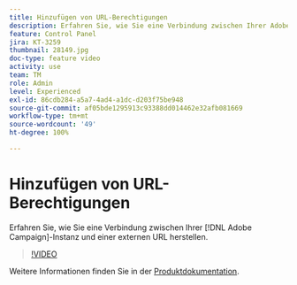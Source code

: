 ```yaml
---
title: Hinzufügen von URL-Berechtigungen
description: Erfahren Sie, wie Sie eine Verbindung zwischen Ihrer Adobe Campaign-Instanz und einer externen URL herstellen.
feature: Control Panel
jira: KT-3259
thumbnail: 28149.jpg
doc-type: feature video
activity: use
team: TM
role: Admin
level: Experienced
exl-id: 86cdb284-a5a7-4ad4-a1dc-d203f75be948
source-git-commit: af05bde1295913c93388dd014462e32afb081669
workflow-type: tm+mt
source-wordcount: '49'
ht-degree: 100%

---
```


# Hinzufügen von URL-Berechtigungen

Erfahren Sie, wie Sie eine Verbindung zwischen Ihrer [!DNL Adobe Campaign]-Instanz und einer externen URL herstellen.

>[!VIDEO](https://video.tv.adobe.com/v/28149?quality=12&learn=0n)

Weitere Informationen finden Sie in der [Produktdokumentation](https://experienceleague.adobe.com/docs/control-panel/using/performance-monitoring/url-permissions.html?lang=de).
